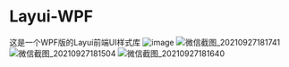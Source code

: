 # Layui-WPF
这是一个WPF版的Layui前端UI样式库
![image](https://user-images.githubusercontent.com/37786276/134890371-3e9cacb2-d77a-4056-9b86-02b35ebf9d4a.png)
![微信截图_20210927181741](https://user-images.githubusercontent.com/37786276/134890421-90222f9b-f162-42b5-bce4-bf839d2e9ce2.png)
![微信截图_20210927181504](https://user-images.githubusercontent.com/37786276/134890171-b4a2b4bd-2d92-4b48-9a06-3049df4f7f13.png)
![微信截图_20210927181640](https://user-images.githubusercontent.com/37786276/134890297-325df222-ef3b-4422-89d7-611439273664.png)
